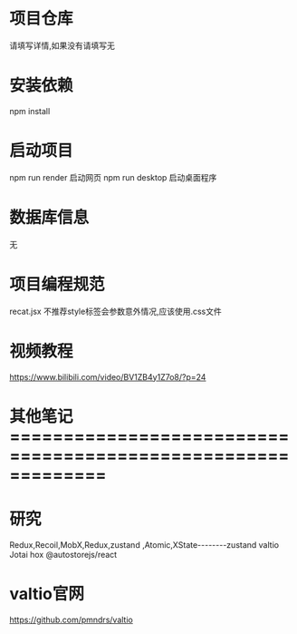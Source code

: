 # 项目仓库
请填写详情,如果没有请填写无

# 安装依赖
npm install

# 启动项目
npm run render       启动网页
npm run desktop      启动桌面程序

# 数据库信息
无

# 项目编程规范
recat.jsx   不推荐style标签会参数意外情况,应该使用.css文件

# 视频教程
https://www.bilibili.com/video/BV1ZB4y1Z7o8/?p=24

# 其他笔记=============================================================
# 研究
Redux,Recoil,MobX,Redux,zustand ,Atomic,XState--------zustand	valtio	Jotai	hox @autostorejs/react
# valtio官网
https://github.com/pmndrs/valtio